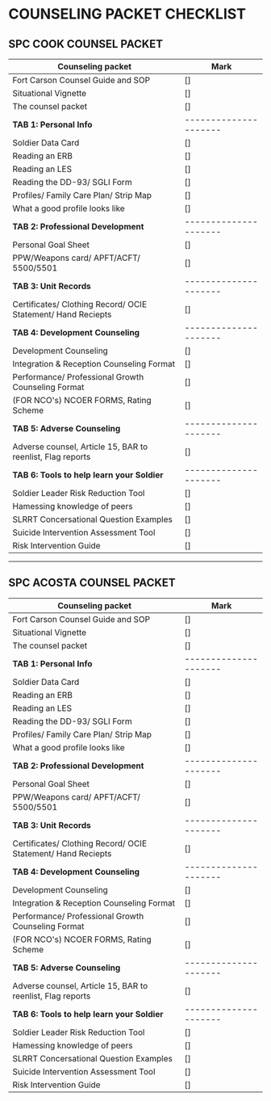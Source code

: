 # COUNSELING PACKET CHECKLIST

## SPC COOK COUNSEL PACKET

| <strong>Counseling packet</strong>    | <strong>Mark</strong> |
|-------------------------------------- | --------------------- |
| Fort Carson Counsel Guide and SOP     | []                    |
| Situational Vignette                  | []                    |
| The counsel packet                    | []                    |
| <strong>TAB 1: Personal Info</strong>                  | --------------------- |
| Soldier Data Card                       | []                    |
| Reading an ERB                          | []                    |
| Reading an LES                          | []                    |
| Reading the DD-93/ SGLI Form            | []                    |
| Profiles/ Family Care Plan/ Strip Map   | []                    |
| What a good profile looks like          | []                   |
| <strong>TAB 2: Professional Development</strong> | --------------------- |
| Personal Goal Sheet | []                    |
| PPW/Weapons card/ APFT/ACFT/ 5500/5501 | []                    |
| <strong>TAB 3: Unit Records</strong> | --------------------- |
| Certificates/ Clothing Record/ OCIE Statement/ Hand Reciepts | []                    |
| <strong>TAB 4: Development Counseling</strong> | --------------------- |
| Development Counseling | []                    |
| Integration & Reception Counseling Format | []                    |
| Performance/ Professional Growth Counseling Format | []                    |
| (FOR NCO's) NCOER FORMS, Rating Scheme | []                    |
| <strong>TAB 5: Adverse Counseling</strong> | --------------------- |
| Adverse counsel, Article 15, BAR to reenlist, Flag reports | []                    |
| <strong>TAB 6: Tools to help learn your Soldier</strong> | --------------------- |
| Soldier Leader Risk Reduction Tool | []                    |
| Hamessing knowledge of peers | []                    |
| SLRRT Concersational Question Examples | []                    |
| Suicide Intervention Assessment Tool | []                    |
| Risk Intervention Guide | []                    |

------------------------------------------------------------------------------------------------------


## SPC ACOSTA COUNSEL PACKET

| <strong>Counseling packet</strong>    | <strong>Mark</strong> |
|-------------------------------------- | --------------------- |
| Fort Carson Counsel Guide and SOP     | []                    |
| Situational Vignette                  | []                    |
| The counsel packet                    | []                    |
| <strong>TAB 1: Personal Info</strong>                  | --------------------- |
| Soldier Data Card                       | []                    |
| Reading an ERB                          | []                    |
| Reading an LES                          | []                    |
| Reading the DD-93/ SGLI Form            | []                    |
| Profiles/ Family Care Plan/ Strip Map   | []                    |
| What a good profile looks like          | []                   |
| <strong>TAB 2: Professional Development</strong> | --------------------- |
| Personal Goal Sheet | []                    |
| PPW/Weapons card/ APFT/ACFT/ 5500/5501 | []                    |
| <strong>TAB 3: Unit Records</strong> | --------------------- |
| Certificates/ Clothing Record/ OCIE Statement/ Hand Reciepts | []                    |
| <strong>TAB 4: Development Counseling</strong> | --------------------- |
| Development Counseling | []                    |
| Integration & Reception Counseling Format | []                    |
| Performance/ Professional Growth Counseling Format | []                    |
| (FOR NCO's) NCOER FORMS, Rating Scheme | []                    |
| <strong>TAB 5: Adverse Counseling</strong> | --------------------- |
| Adverse counsel, Article 15, BAR to reenlist, Flag reports | []                    |
| <strong>TAB 6: Tools to help learn your Soldier</strong> | --------------------- |
| Soldier Leader Risk Reduction Tool | []                    |
| Hamessing knowledge of peers | []                    |
| SLRRT Concersational Question Examples | []                    |
| Suicide Intervention Assessment Tool | []                    |
| Risk Intervention Guide | []                    |
